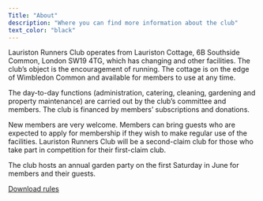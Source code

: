 ```yaml
---
Title: "About"
description: "Where you can find more information about the club"
text_color: "black"
---
```


Lauriston Runners Club operates from Lauriston Cottage, 6B Southside Common, London SW19 4TG, which has changing and other facilities. The club’s object is the encouragement of running. The cottage is on the edge of Wimbledon Common and available for members to use at any time.

The day-to-day functions (administration, catering, cleaning, gardening and property maintenance) are carried out by the club’s committee and members. The club is financed by members’ subscriptions and donations.

New members are very welcome. Members can bring guests who are expected to apply for membership if they wish to make regular use of the facilities. Lauriston Runners Club will be a second-claim club for those who take part in competition for their first-claim club.

The club hosts an annual garden party on the first Saturday in June for members and their guests.

[Download rules](/docs/rules.pdf)
